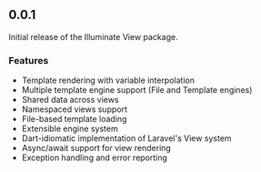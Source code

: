 ## 0.0.1

Initial release of the Illuminate View package.

### Features
- Template rendering with variable interpolation
- Multiple template engine support (File and Template engines)
- Shared data across views
- Namespaced views support
- File-based template loading
- Extensible engine system
- Dart-idiomatic implementation of Laravel's View system
- Async/await support for view rendering
- Exception handling and error reporting
